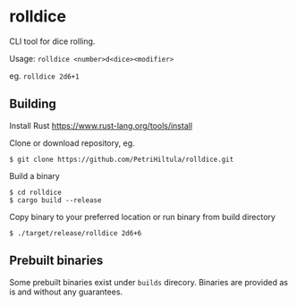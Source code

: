 # rolldice

CLI tool for dice rolling.

Usage: ```rolldice <number>d<dice><modifier>```

eg. ```rolldice 2d6+1```

## Building

Install Rust https://www.rust-lang.org/tools/install

Clone or download repository, eg.

    $ git clone https://github.com/PetriHiltula/rolldice.git

Build a binary

    $ cd rolldice
    $ cargo build --release

Copy binary to your preferred location or run binary from build directory

    $ ./target/release/rolldice 2d6+6

## Prebuilt binaries

Some prebuilt binaries exist under ```builds``` direcory. Binaries are provided as is and without any guarantees.
